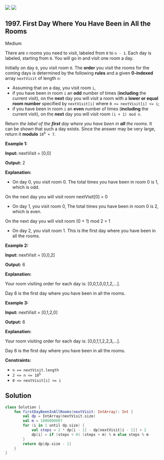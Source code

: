 [![](https://img.shields.io/github/stars/javadev/LeetCode-in-Kotlin?label=Stars&style=flat-square)](https://github.com/javadev/LeetCode-in-Kotlin)
[![](https://img.shields.io/github/forks/javadev/LeetCode-in-Kotlin?label=Fork%20me%20on%20GitHub%20&style=flat-square)](https://github.com/javadev/LeetCode-in-Kotlin/fork)

## 1997\. First Day Where You Have Been in All the Rooms

Medium

There are `n` rooms you need to visit, labeled from `0` to `n - 1`. Each day is labeled, starting from `0`. You will go in and visit one room a day.

Initially on day `0`, you visit room `0`. The **order** you visit the rooms for the coming days is determined by the following **rules** and a given **0-indexed** array `nextVisit` of length `n`:

*   Assuming that on a day, you visit room `i`,
*   if you have been in room `i` an **odd** number of times (**including** the current visit), on the **next** day you will visit a room with a **lower or equal room number** specified by `nextVisit[i]` where `0 <= nextVisit[i] <= i`;
*   if you have been in room `i` an **even** number of times (**including** the current visit), on the **next** day you will visit room `(i + 1) mod n`.

Return _the label of the **first** day where you have been in **all** the rooms_. It can be shown that such a day exists. Since the answer may be very large, return it **modulo** <code>10<sup>9</sup> + 7</code>.

**Example 1:**

**Input:** nextVisit = [0,0]

**Output:** 2

**Explanation:**

- On day 0, you visit room 0. The total times you have been in room 0 is 1, which is odd.

On the next day you will visit room nextVisit[0] = 0

- On day 1, you visit room 0, The total times you have been in room 0 is 2, which is even.

On the next day you will visit room (0 + 1) mod 2 = 1

- On day 2, you visit room 1. This is the first day where you have been in all the rooms. 

**Example 2:**

**Input:** nextVisit = [0,0,2]

**Output:** 6

**Explanation:**

Your room visiting order for each day is: [0,0,1,0,0,1,2,...].

Day 6 is the first day where you have been in all the rooms. 

**Example 3:**

**Input:** nextVisit = [0,1,2,0]

**Output:** 6

**Explanation:**

Your room visiting order for each day is: [0,0,1,1,2,2,3,...].

Day 6 is the first day where you have been in all the rooms. 

**Constraints:**

*   `n == nextVisit.length`
*   <code>2 <= n <= 10<sup>5</sup></code>
*   `0 <= nextVisit[i] <= i`

## Solution

```kotlin
class Solution {
    fun firstDayBeenInAllRooms(nextVisit: IntArray): Int {
        val dp = IntArray(nextVisit.size)
        val m = 1000000007
        for (i in 1 until dp.size) {
            val steps = 2 * dp[i - 1] - dp[nextVisit[i - 1]] + 2
            dp[i] = if (steps < 0) (steps + m) % m else steps % m
        }
        return dp[dp.size - 1]
    }
}
```